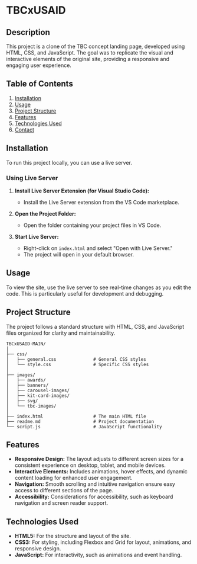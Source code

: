 # TBCxUSAID

## Description

This project is a clone of the TBC concept landing page, developed using HTML, CSS, and JavaScript. The goal was to replicate the visual and interactive elements of the original site, providing a responsive and engaging user experience.

## Table of Contents

1. [Installation](#installation)
2. [Usage](#usage)
3. [Project Structure](#project-structure)
4. [Features](#features)
5. [Technologies Used](#technologies-used)
6. [Contact](#contact)

## Installation

To run this project locally, you can use a live server.

### Using Live Server

1. **Install Live Server Extension (for Visual Studio Code):**
   - Install the Live Server extension from the VS Code marketplace.

2. **Open the Project Folder:**
   - Open the folder containing your project files in VS Code.

3. **Start Live Server:**
   - Right-click on `index.html` and select "Open with Live Server."
   - The project will open in your default browser.

## Usage

To view the site, use the live server to see real-time changes as you edit the code. This is particularly useful for development and debugging.

## Project Structure

The project follows a standard structure with HTML, CSS, and JavaScript files organized for clarity and maintainability.

```
TBCxUSAID-MAIN/
│
├── css/
│   ├── general.css              # General CSS styles
│   └── style.css                # Specific CSS styles
│
├── images/
│   ├── awards/
│   ├── banners/
│   ├── carousel-images/
│   ├── kit-card-images/
│   ├── svg/
│   └── tbc-images/
│
├── index.html                   # The main HTML file
├── readme.md                    # Project documentation
└── script.js                    # JavaScript functionality
```

## Features

- **Responsive Design:** The layout adjusts to different screen sizes for a consistent experience on desktop, tablet, and mobile devices.
- **Interactive Elements:** Includes animations, hover effects, and dynamic content loading for enhanced user engagement.
- **Navigation:** Smooth scrolling and intuitive navigation ensure easy access to different sections of the page.
- **Accessibility:** Considerations for accessibility, such as keyboard navigation and screen reader support.

## Technologies Used

- **HTML5:** For the structure and layout of the site.
- **CSS3:** For styling, including Flexbox and Grid for layout, animations, and responsive design.
- **JavaScript:** For interactivity, such as animations and event handling.